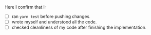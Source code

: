Here I confirm that I:

- [ ] ran `yarn test` before pushing changes.
- [ ] wrote myself and understood all the code.
- [ ] checked cleanliness of my code after finishing the implementation.
